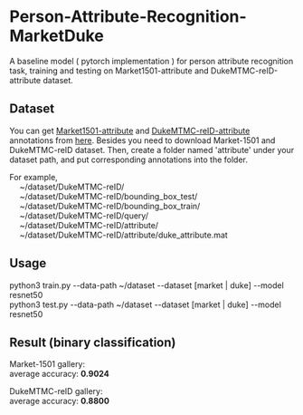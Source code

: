 # Person-Attribute-Recognition-MarketDuke
A baseline model ( pytorch implementation ) for person attribute recognition task, training and testing on Market1501-attribute and DukeMTMC-reID-attribute dataset.

## Dataset
You can get [Market1501-attribute](https://github.com/vana77/Market-1501_Attribute) and [DukeMTMC-reID-attribute](https://github.com/vana77/DukeMTMC-attribute) annotations from [here](https://github.com/vana77). Besides you need to download Market-1501 and DukeMTMC-reID dataset.
Then, create a folder named 'attribute' under your dataset path, and put corresponding annotations into the folder.

For example,<br>
&ensp;&ensp;  ~/dataset/DukeMTMC-reID/  
&ensp;&ensp;  ~/dataset/DukeMTMC-reID/bounding_box_test/  
&ensp;&ensp;  ~/dataset/DukeMTMC-reID/bounding_box_train/  
&ensp;&ensp;  ~/dataset/DukeMTMC-reID/query/  
&ensp;&ensp;  ~/dataset/DukeMTMC-reID/attribute/  
&ensp;&ensp;  ~/dataset/DukeMTMC-reID/attribute/duke_attribute.mat  


## Usage
python3  train.py  --data-path  ~/dataset  --dataset  [market | duke]  --model  resnet50  
python3  test.py  --data-path  ~/dataset  --dataset  [market | duke]  --model  resnet50  


## Result (binary classification)
Market-1501 gallery:  
average accuracy: **0.9024**  

DukeMTMC-reID gallery:  
average accuracy: **0.8800**  
